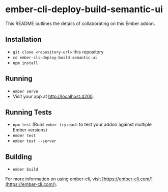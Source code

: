 # ember-cli-deploy-build-semantic-ui

This README outlines the details of collaborating on this Ember addon.

## Installation

* `git clone <repository-url>` this repository
* `cd ember-cli-deploy-build-semantic-ui`
* `npm install`

## Running

* `ember serve`
* Visit your app at [http://localhost:4200](http://localhost:4200).

## Running Tests

* `npm test` (Runs `ember try:each` to test your addon against multiple Ember versions)
* `ember test`
* `ember test --server`

## Building

* `ember build`

For more information on using ember-cli, visit [https://ember-cli.com/](https://ember-cli.com/).
